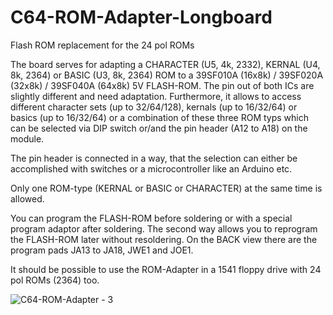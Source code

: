 # C64-ROM-Adapter-Longboard
Flash ROM replacement for the 24 pol ROMs

The board serves for adapting a CHARACTER (U5, 4k, 2332), KERNAL (U4, 8k, 2364) or BASIC (U3, 8k, 2364) ROM to a 39SF010A (16x8k) / 39SF020A (32x8k) / 39SF040A (64x8k) 5V FLASH-ROM. The pin out of both ICs are slightly different and need adaptation. Furthermore, it allows to access different character sets (up to 32/64/128), kernals (up to 16/32/64) or basics (up to 16/32/64) or a combination of these three ROM typs which can be selected via DIP switch or/and the pin header (A12 to A18) on the module.

The pin header is connected in a way, that the selection can either be accomplished with switches or a microcontroller like an Arduino etc. 

Only one ROM-type (KERNAL or BASIC or CHARACTER) at the same time is allowed.

You can program the FLASH-ROM before soldering or with a special program adaptor after soldering. The second way allows you to reprogram the FLASH-ROM later without resoldering. On the BACK view there are the program pads JA13 to JA18, JWE1 and JOE1.

It should be possible to use the ROM-Adapter in a 1541 floppy drive with 24 pol ROMs (2364) too.

![C64-ROM-Adapter - 3](https://user-images.githubusercontent.com/39234805/113753469-6bde5000-970e-11eb-9ba7-43965a2d4aa5.jpg)


